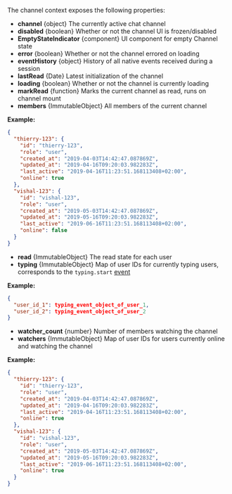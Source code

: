 The channel context exposes the following properties:

- **channel** {object} The currently active chat channel
- **disabled** {boolean} Whether or not the channel UI is frozen/disabled
- **EmptyStateIndicator** {component} UI component for empty Channel state
- **error** {boolean} Whether or not the channel errored on loading
- **eventHistory** {object} History of all native events received during a session
- **lastRead** {Date} Latest initialization of the channel
- **loading** {boolean} Whether or not the channel is currently loading
- **markRead** {function} Marks the current channel as read, runs on channel mount
- **members** {ImmutableObject} All members of the current channel

**Example:**

```json
{
  "thierry-123": {
    "id": "thierry-123",
    "role": "user",
    "created_at": "2019-04-03T14:42:47.087869Z",
    "updated_at": "2019-04-16T09:20:03.982283Z",
    "last_active": "2019-04-16T11:23:51.168113408+02:00",
    "online": true
  },
  "vishal-123": {
    "id": "vishal-123",
    "role": "user",
    "created_at": "2019-05-03T14:42:47.087869Z",
    "updated_at": "2019-05-16T09:20:03.982283Z",
    "last_active": "2019-06-16T11:23:51.168113408+02:00",
    "online": false
  }
}
```
- **read** {ImmutableObject} The read state for each user
- **typing** {ImmutableObject} Map of user IDs for currently typing users, corresponds to the `typing.start` [event](https://getstream.io/chat/docs/#event_object)

**Example:**

```json
{
  "user_id_1": typing_event_object_of_user_1,
  "user_id_2": typing_event_object_of_user_2
}
```
- **watcher_count** {number} Number of members watching the channel
- **watchers** {ImmutableObject} Map of user IDs for users currently online and watching the channel

**Example:**

```json
{
  "thierry-123": {
    "id": "thierry-123",
    "role": "user",
    "created_at": "2019-04-03T14:42:47.087869Z",
    "updated_at": "2019-04-16T09:20:03.982283Z",
    "last_active": "2019-04-16T11:23:51.168113408+02:00",
    "online": true
  },
  "vishal-123": {
    "id": "vishal-123",
    "role": "user",
    "created_at": "2019-05-03T14:42:47.087869Z",
    "updated_at": "2019-05-16T09:20:03.982283Z",
    "last_active": "2019-06-16T11:23:51.168113408+02:00",
    "online": true
  }
}
```

